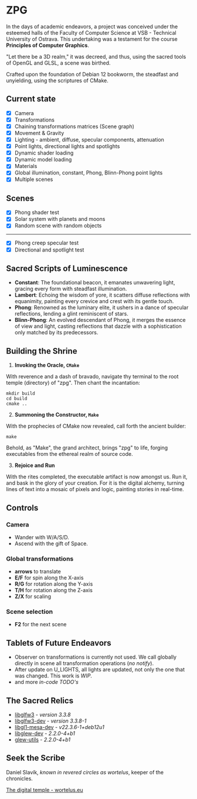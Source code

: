 # ZPG
In the days of academic endeavors, a project was conceived under the 
esteemed halls of the Faculty of Computer Science at VSB - 
Technical University of Ostrava. This undertaking was a 
testament for the course **Principles of Computer Graphics**.

"Let there be a 3D realm," it was decreed, and thus, using the sacred 
tools of OpenGL and GLSL, a scene was birthed.

Crafted upon the foundation of Debian 12 bookworm, the steadfast and 
unyielding, using the scriptures of CMake.

## Current state
- [x] Camera
- [x] Transformations
- [x] Chaining transformations matrices (Scene graph)
- [x] Movement & Gravity
- [x] Lighting - ambient, diffuse, specular components, attenuation
- [x] Point lights, directional lights and spotlights
- [x] Dynamic shader loading
- [x] Dynamic model loading
- [x] Materials
- [x] Global illumination, constant, Phong, Blinn-Phong point lights
- [x] Multiple scenes

## Scenes
- [x] Phong shader test
- [x] Solar system with planets and moons
- [x] Random scene with random objects
______________________________________________________________________________________
- [x] Phong creep specular test
- [x] Directional and spotlight test

## Sacred Scripts of Luminescence
- **Constant**: The foundational beacon, it emanates unwavering light, 
gracing every form with steadfast illumination.
- **Lambert**: Echoing the wisdom of yore, it scatters diffuse 
reflections with equanimity, painting every crevice and crest with its gentle touch.
- **Phong**: Renowned as the luminary elite, it ushers in a dance of specular 
reflections, lending a glint reminiscent of stars. 
- **Blinn-Phong**: An evolved descendant of Phong, it merges 
the essence of view and light, casting reflections that dazzle 
with a sophistication only matched by its predecessors.

## Building the Shrine
1. **Invoking the Oracle, `CMake`**

With reverence and a dash of bravado, navigate thy terminal to 
the root temple (directory) of "zpg". Then chant the incantation:

```shell
mkdir build
cd build
cmake ..
```
2. **Summoning the Constructor, `Make`**

With the prophecies of CMake now revealed, call forth the ancient builder:
```shell
make
```

Behold, as "Make", the grand architect, brings "zpg" to life, forging 
executables from the ethereal realm of source code.

3. **Rejoice and Run**

With the rites completed, the executable artifact is now amongst us. 
Run it, and bask in the glory of your creation. For it is the digital alchemy, 
turning lines of text into a mosaic of pixels and logic, painting stories in real-time.
## Controls
### Camera
- Wander with W/A/S/D.
- Ascend with the gift of Space.

### Global transformations
- **arrows** to translate
- **E/F** for spin along the X-axis
- **R/G** for rotation along the Y-axis
- **T/H** for rotation along the Z-axis
- **Z/X** for scaling

### Scene selection
- **F2** for the next scene

## Tablets of Future Endeavors
- Observer on transformations is currently not used.
We call globally directly in scene all transformation operations (*no notify*).
- After update on U_LIGHTS, all lights are updated, not only the one that was changed. This work is _WIP_.
- and more _in-code TODO's_

## The Sacred Relics
- [libglfw3](https://www.glfw.org/) - *version 3.3.8*
- [libglfw3-dev](https://www.glfw.org/) - *version 3.3.8-1*
- [libgl1-mesa-dev](https://www.mesa3d.org/) - *v22.3.6-1+deb12u1*
- [libglew-dev](https://glew.sourceforge.net/) - *2.2.0-4+b1*
- [glew-utils](https://glew.sourceforge.net/) - *2.2.0-4+b1*

## Seek the Scribe
Daniel Slavík, _known in revered circles as wortelus_, keeper of the chronicles.

[The digital temple - wortelus.eu](https://www.wortelus.eu) 
